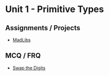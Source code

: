 # Unit 1 - Primitive Types
## Assignments / Projects
- [MadLibs](https://docs.google.com/document/d/1UmL-ODTsd9DnjblbUg-gC8z0tTJCoYNM-oG1-0zVpNY/edit?usp=sharing)
## MCQ / FRQ
- [Swap the Digits](https://docs.google.com/document/d/1ohTk8k-1COX_EV8wpgbkUk9SyPMRn0cek7-hAdP9-y8/edit?usp=sharing)
